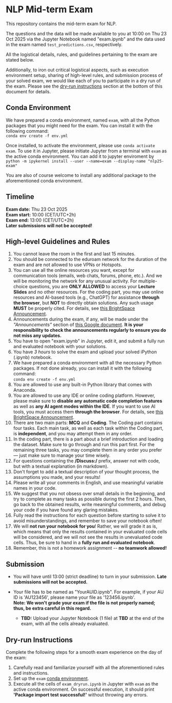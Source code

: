 # NLP Mid-term Exam

This repository contains the mid-term exam for NLP.

The questions and the data will be made available to you at 10:00 on Thu 23 Oct 2025 via the Jupyter Notebook named "exam.ipynb" and the data used in the exam named `test_predictions.csv`, respectively.

All the logistical details, rules, and guidelines pertaining to the exam are stated below.

Additionally, to iron out critical logistical aspects, such as execution environment setup, sharing of high-level rules, and submission process of your solved exam, we would like each of you to participate in a dry run of the exam. Please see the [dry-run instructions](#Dry-run-Instructions) section at the bottom of this document for details.

## Conda Environment
We have prepared a conda environment, named `exam`, with all the Python packages that you might need for the exam. You can install it with the following command:   
`conda env create -f env.yml`

Once installed, to activate the environment, please use `conda activate exam`. To use it in Jupyter, please initiate Jupyter from a terminal with `exam` as the active conda environment. You can add it to jupyter enviroment by `python -m ipykernel install --user --name=exam --display-name "nlp25-exam"`

You are also of course welcome to install any additional package to the aforementioned conda environment.   


## Timeline
**Exam date:** Thu 23 Oct 2025   
**Exam start:** 10:00 (CET/UTC+2h)   
**Exam end:** 13:00 (CET/UTC+2h)   
**Later submissions will not be accepted!**

## High-level Guidelines and Rules

1. You cannot leave the room in the first and last 15 minutes.
2. You should be connected to the eduroam network for the duration of the exam and are not allowed to use VPNs or Hotspots.
3. You can use all the online resources you want, except for communication tools (emails, web chats, forums, phone, etc.). And we will be monitoring the network for any unusual activity. For multiple-choice questions, you are **ONLY ALLOWED** to access your **Lecture Slides** and no other resources. For the coding part, you may use online resources and AI-based tools (e.g., ChatGPT) for assistance **through the browser**, but **NOT** to directly obtain solutions. Any such usage **MUST** be properly cited. For details, see [this BrightSpace Announcement](https://brightspace.au.dk/d2l/le/news/184554/125780/view?ou=184554).
4. Announcements during the exam, if any, will be made under the *"Announcements"* section of [this Google document](https://docs.google.com/document/d/1kxqWgRJzLxqCzMKI5LK9_rt8modDNURijXmXJv_xOhw/edit?usp=sharing). **It is your responsibility to check the announcements regularly to ensure you do not miss any updates.**  
5. You have to open "exam.ipynb" in Jupyter, edit it, and submit a fully run and evaluated notebook with your solutions.
6. You have *3 hours* to solve the exam and upload your solved iPython (.ipynb) notebook.
7. We have prepared a conda environment with all the necessary Python packages. If not done already, you can install it with the following command:   
`conda env create -f env.yml`
8. You are allowed to use any built-in Python library that comes with Anaconda.
9. You are allowed to use any IDE or online coding platform. However, please make sure to **disable any automatic code completion features** as well as **any AI agent modes within the IDE**. If you want to use AI tools, you must access them **through the browser**. For details, see [this BrightSpace Announcement](https://brightspace.au.dk/d2l/le/news/184554/125780/view?ou=184554).
10. There are two main parts: **MCQ** and **Coding**. The Coding part contains four tasks. Each main task, as well as each task within the Coding part, is **independent**, and you may attempt them in any order.
11. In the coding part, there is a part about a brief introduction and loading the dataset. Make sure to go through and run this part first. For the remaining three tasks, you may complete them in any order you prefer — just make sure to manage your time wisely.
12. For questions containing the **/Discuss:/** prefix, answer not with code, but with a textual explanation (in markdown).
13. Don't forget to add a textual description of your thought process, the assumptions you made, and your results!
14. Please write all your comments in English, and use meaningful variable names in your code.
15. We suggest that you not obsess over small details in the beginning, and try to complete as many tasks as possible during the first 2 hours. Then, go back to the obtained results, write meaningful comments, and debug your code if you have found any glaring mistakes.
16. Fully read the instructions for each question before starting to solve it to avoid misunderstandings, and remember to save your notebook often!
17. We will **not run your notebook for you**! Rather, we will grade it as is, which means that only the results contained in your evaluated code cells will be considered, and we will not see the results in unevaluated code cells. Thus, be sure to hand in a **fully run and evaluated notebook**.
18. Remember, this is not a homework assignment -- **no teamwork allowed!**

## Submission
* You will have until 13:00 (strict deadline) to turn in your submission. **Late submissions will not be accepted.**

* Your file has to be named as "YourAUID.ipynb". For example, if your AU ID is 'AU123456', please name your file as '123456.ipynb'.   
   **Note: We won't grade your exam if the file is not properly named; thus, be extra careful in this regard.**   
   * **TBD:** Upload your Jupyter Notebook (1 file) at **TBD** at the end of the exam, with all the cells already evaluated. 
   <!--* Multiple submissions are allowed. We will only consider the **latest** submission before the deadline and ignore all other previous submissions.-->

## Dry-run Instructions

Complete the following steps for a smooth exam experience on the day of the exam:
1. Carefully read and familiarize yourself with all the aforementioned rules and instructions.
2. Set up the `exam` [conda environment](#Conda-Environment).
3. Execute all the cells of `exam_dryrun.ipynb` in Jupyter with `exam` as the active conda environment. On successful execution, it should print **'Package import test successful!'** without throwing any errors.
